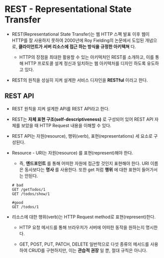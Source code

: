 # REST - Representational State Transfer

- REST(Representational State Transfer)는 웹 HTTP 스펙 발표 이후 웹이 HTTP를 잘 사용하지 못하여 2000년에 Roy Fielding의 논문에서 도입된 개념으로, **클라이언트가 서버 리소스에 접근 하는 방식을 규정한 아키텍쳐** 다.

  - HTTP의 장점을 최대한 활용할 수 있는 아키텍처인 REST를 소개하고, 이를 통해 HTTP 프로토콜 설계 정신과 일치하는 웹 아키텍처를 디자인 하도록 유도하고 있다.

- REST의 원칙을 성실히 지켜 설계한 서비스 디자인을 **RESTful** 이라고 한다.

## REST API

- REST 원칙을 지켜 설계한 API를 REST API라고 한다.

- REST는 **자체 표현 구조(self-descriptiveness)** 로 구성되어 있어 REST API 자체를 보았을 때 HTTP Request 내용을 이해할 수 있다.

- REST API는 자원(resource), 행위(verb), 표현(representations) 세 요소로 구성된다.

- Resource - URI는 자원(resource) 를 표현(represent)해야 한다.

  - 즉, **엔드포인트** 를 통해 어떠한 자원에 접근할 것인지 표현해야 한다. URI 이름은 동사보다는 **명사** 를 사용한다. 또한 get 처럼 **행위** 에 대한 표현이 들어가서는 안된다.

  ```http
  # bad
  GET /getTodos/1
  GET /todos/show/1

  #good
  GET /todos/1
  ```

- 리소스에 대한 행위(verb)는 HTTP Request method로 표현(represent)한다.

  - HTTP 요청 메서드를 통해 브라우저가 서버에 어떠한 동작을 원하는지 명시한다.

  - GET, POST, PUT, PATCH, DELETE 일반적으로 다섯 종류의 메서드를 사용하여 CRUD를 구현하지만, 이는 **관습적 권장** 일 뿐, 절대 규칙은 아니다.
